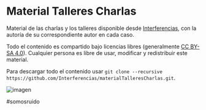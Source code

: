 # Material Talleres Charlas
Material de las charlas y los talleres disponible desde [Interferencias](https://twitter.com/Inter_ferencias), con la autoría de su correspondiente autor en cada caso.

Todo el contenido es compartido bajo licencias libres (generalmente [CC BY-SA 4.0](https://creativecommons.org/licenses/by-sa/4.0/deed.es_ES)). Cualquier persona es libre de usar, modificar y redistribuir este material.

Para descargar todo el contenido usar `git clone --recursive https://github.com/Interferencias/materialTalleresCharlas.git`.

![imagen](https://interferencias.github.io/assets/images/favicon.png)

#somosruido
